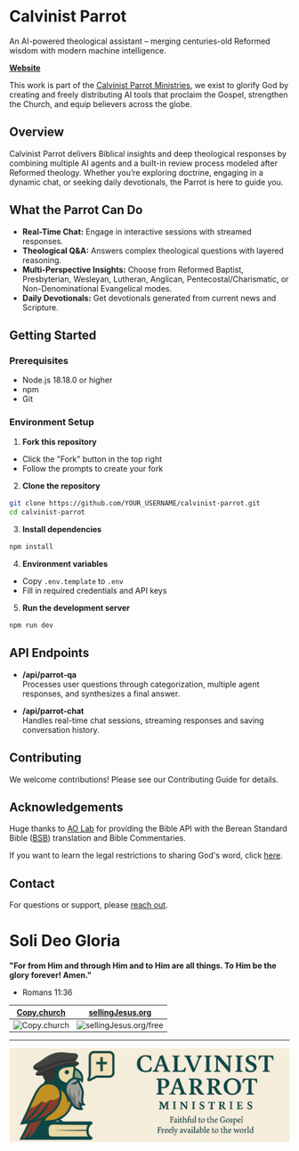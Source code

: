 # Calvinist Parrot

An AI-powered theological assistant – merging centuries-old Reformed wisdom with modern machine intelligence.

[**Website**](https://www.calvinistparrot.com/)

This work is part of the [Calvinist Parrot Ministries](https://www.calvinistparrotministries.org/), we exist to glorify God by creating and freely distributing AI tools that proclaim the Gospel, strengthen the Church, and equip believers across the globe.

## Overview

Calvinist Parrot delivers Biblical insights and deep theological responses by combining multiple AI agents and a built-in review process modeled after Reformed theology. Whether you’re exploring doctrine, engaging in a dynamic chat, or seeking daily devotionals, the Parrot is here to guide you.

## What the Parrot Can Do

- **Real-Time Chat:** Engage in interactive sessions with streamed responses.
- **Theological Q&A:** Answers complex theological questions with layered reasoning.
- **Multi-Perspective Insights:** Choose from Reformed Baptist, Presbyterian, Wesleyan, Lutheran, Anglican, Pentecostal/Charismatic, or Non-Denominational Evangelical modes.
- **Daily Devotionals:** Get devotionals generated from current news and Scripture.

## Getting Started

### Prerequisites
- Node.js 18.18.0 or higher
- npm
- Git

### Environment Setup

1. **Fork this repository**

- Click the "Fork" button in the top right
- Follow the prompts to create your fork

2. **Clone the repository**

```bash
git clone https://github.com/YOUR_USERNAME/calvinist-parrot.git
cd calvinist-parrot
```

3. **Install dependencies**

```bash
npm install
```

4. **Environment variables**

* Copy `.env.template` to `.env`
* Fill in required credentials and API keys

5. **Run the development server**

```bash
npm run dev
```

## API Endpoints

- **/api/parrot-qa**  
  Processes user questions through categorization, multiple agent responses, and synthesizes a final answer.

- **/api/parrot-chat**  
  Handles real-time chat sessions, streaming responses and saving conversation history.

<!-- - **/api/elaborate**  
  Provides follow-up detailed responses (elaboration) based on initial answers and commentary.

- **/api/devotional-generation**  
  Generates daily devotionals by combining news snippets with Scripture in a structured JSON format. -->

## Contributing
We welcome contributions! Please see our Contributing Guide for details.

## Acknowledgements
Huge thanks to [AO Lab](https://helloaolab.my.canva.site/) for providing the Bible API with the Berean Standard Bible ([BSB](https://berean.bible/)) translation and Bible Commentaries.

If you want to learn the legal restrictions to sharing God's word, click [here](https://copy.church/initiatives/bibles/).

## Contact
For questions or support, please [reach out](mailto:jesusmancilla@calvinistparrotministries.org).

# Soli Deo Gloria

**"For from Him and through Him and to Him are all things. To Him be the glory forever! Amen."**
- Romans 11:36

[Copy.church](https://copy.church/explain/importance/) | [sellingJesus.org](https://sellingJesus.org/free)
---|---
![Copy.church](https://copy.church/badges/lcc_alt_pde.png) | ![sellingJesus.org/free](https://copy.church/badges/sj_standard_pd.png)

---

![Calvinist Parrot](./public/LogoForHeader.png)